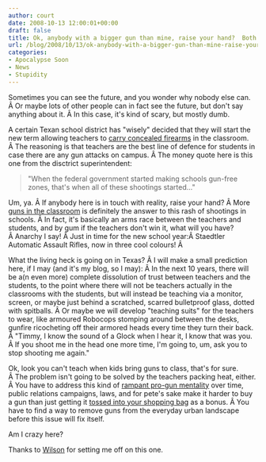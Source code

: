 ```yaml
---
author: court
date: 2008-10-13 12:00:01+00:00
draft: false
title: Ok, anybody with a bigger gun than mine, raise your hand?  Both of them...
url: /blog/2008/10/13/ok-anybody-with-a-bigger-gun-than-mine-raise-your-hand-both-of-them/
categories:
- Apocalypse Soon
- News
- Stupidity
---
```


Sometimes you can see the future, and you wonder why nobody else can. Â Or maybe lots of other people can in fact see the future, but don't say anything about it. Â In this case, it's kind of scary, but mostly dumb.

A certain Texan school district has "wisely" decided that they will start the new term allowing teachers to [carry concealed firearms](http://news.bbc.co.uk/2/hi/americas/7564654.stm) in the classroom. Â The reasoning is that teachers are the best line of defence for students in case there are any gun attacks on campus. Â The money quote here is this one from the disctrict superintendent:


<blockquote>"When the federal government started making schools gun-free zones, that's when all of these shootings started..."</blockquote>


Um, ya. Â If anybody here is in touch with reality, raise your hand? Â More [guns in the classroom](http://www.vallentyne.com/blog/2008/05/22/rampant-gun-tards/) is definitely the answer to this rash of shootings in schools. Â In fact, it's basically an arms race between the teachers and students, and by gum if the teachers don't win it, what will you have? Â Anarchy I say! Â Just in time for the new school year:Â Staedtler Automatic Assault Rifles, now in three cool colours! Â 

What the living heck is going on in Texas? Â I will make a small prediction here, if I may (and it's my blog, so I may): Â In the next 10 years, there will be a(n even more) complete dissolution of trust between teachers and the students, to the point where there will not be teachers actually in the classrooms with the students, but will instead be teaching via a monitor, screen, or maybe just behind a scratched, scarred bulletproof glass, dotted with spitballs. Â Or maybe we will develop "teaching suits" for the teachers to wear, like armoured Robocops stomping around between the desks, gunfire ricocheting off their armored heads every time they turn their back. Â "Timmy, I know the sound of a Glock when I hear it, I know that was you. Â If you shoot me in the head one more time, I'm going to, um, ask you to stop shooting me again."

Ok, look you can't teach when kids bring guns to class, that's for sure. Â The problem isn't going to be solved by the teachers packing heat, either. Â You have to address this kind of [rampant pro-gun mentality](http://www.vallentyne.com/blog/2008/06/10/openly-displaying-your-contempt-for-civilization/) over time, public relations campaigns, laws, and for pete's sake make it harder to buy a gun than just getting it [tossed into your shopping bag](http://www.vallentyne.com/blog/2008/05/23/gun-tards-part-2/) as a bonus. Â You have to find a way to remove guns from the everyday urban landscape before this issue will fix itself.

Am I crazy here?

Thanks to [Wilson](http://robertwilsonphoto.com/) for setting me off on this one.
